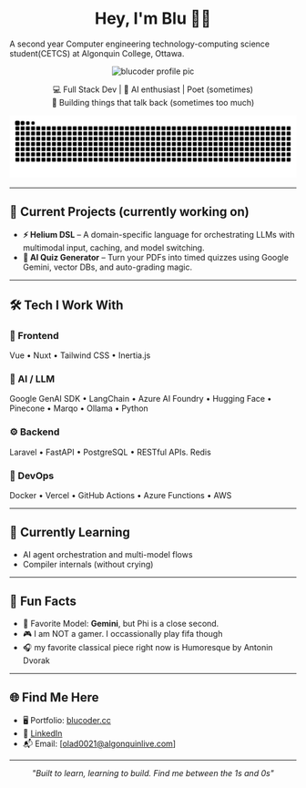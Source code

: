 <h1 align="center">Hey, I'm Blu 👨‍💻</h1>
<p> A second year Computer engineering technology-computing science student(CETCS) at Algonquin College, Ottawa.
<p align="center">
  <img src="https://res.cloudinary.com/dao2elffs/image/upload/v1746708177/cartoon_ux9jht.png" width="100" alt="blucoder profile pic">
</p>

<p align="center">
  💻 Full Stack Dev | 🧠 AI enthusiast |  Poet (sometimes) <br>
  🚀 Building things that talk back (sometimes too much)
</p>


![GitHub Snake Light](https://github.com/theBluCoder/theBluCoder/blob/output/github-contribution-grid-snake.svg)




---

## 🧠 Current Projects (currently working on) 

- **⚡ Helium DSL** – A domain-specific language for orchestrating LLMs with multimodal input, caching, and model switching.
- **🧩 AI Quiz Generator** – Turn your PDFs into timed quizzes using Google Gemini, vector DBs, and auto-grading magic.
---

## 🛠️ Tech I Work With

### 🧪 Frontend  
Vue • Nuxt • Tailwind CSS • Inertia.js

### 🧠 AI / LLM  
Google GenAI SDK • LangChain • Azure AI Foundry • Hugging Face • Pinecone • Marqo • Ollama • Python

### ⚙️ Backend  
Laravel • FastAPI • PostgreSQL • RESTful APIs. Redis

### 🚀 DevOps  
Docker • Vercel • GitHub Actions • Azure Functions • AWS 

---

## 🌱 Currently Learning
- AI agent orchestration and multi-model flows
- Compiler internals (without crying)

---

## 🎨 Fun Facts

- 🧠 Favorite Model: **Gemini**, but Phi is a close second.
- 🎮 I am NOT a gamer. I occassionally play fifa though  
- 🎧 my favorite classical piece right now is Humoresque by Antonin Dvorak   

---

## 🌐 Find Me Here

- 🖥️ Portfolio: [blucoder.cc](https://www.blucoder.cc/)
- 💼 [LinkedIn](https://www.linkedin.com/in/ikeoluwa-oladele-15100820a/)
- 📬 Email: [olad0021@algonquinlive.com]

---

<p align="center">
  <i>"Built to learn, learning to build. Find me between the 1s and 0s"</i>
</p>
